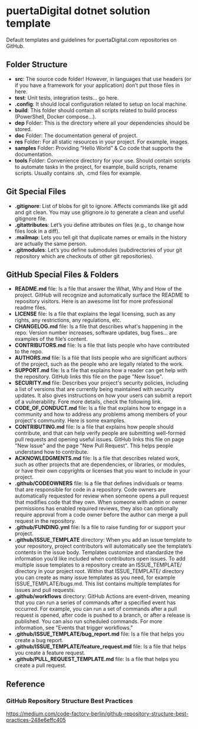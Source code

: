 # puertaDigital dotnet solution template

Default templates and guidelines for puertaDigital.com repositories on GitHub.

## Folder Structure

- **src**: The source code folder! However, in languages that use headers (or if you have a framework for your application) don’t put those files in here.
- **test**: Unit tests, integration tests… go here.
- **.config**: It should local configuration related to setup on local machine.
- **build**: This folder should contain all scripts related to build process (PowerShell, Docker compose…).
- **dep** Folder: This is the directory where all your dependencies should be stored.
- **doc** Folder: The documentation general of project.
- **res** Folder: For all static resources in your project. For example, images.
- **samples** Folder: Providing “Hello World” & Co code that supports the documentation.
- **tools** Folder: Convenience directory for your use. Should contain scripts to automate tasks in the project, for example, build scripts, rename scripts. Usually contains .sh, .cmd files for example.

## Git Special Files

- **.gitignore**: List of blobs for git to ignore. Affects commands like git add and git clean. You may use gitignore.io to generate a clean and useful gitignore file.
- **.gitattributes**: Let’s you define attributes on files (e.g., to change how files look in a diff).
- **.mailmap**: Lets you tell git that duplicate names or emails in the history are actually the same person.
- **.gitmodules**: Let’s you define submodules (subdirectories of your git repository which are checkouts of other git repositories).

## GitHub Special Files & Folders

- **README.md** file: Is a file that answer the What, Why and How of the project. GitHub will recognize and automatically surface the README to repository visitors. Here is an awesome list for more professional readme files.
- **LICENSE** file: Is a file that explains the legal licensing, such as any rights, any restrictions, any regulations, etc.
- **CHANGELOG.md** file: Is a file that describes what's happening in the repo. Version number increases, software updates, bug fixes… are examples of the file’s content.
- **CONTRIBUTORS.md** file: Is a file that lists people who have contributed to the repo.
- **AUTHORS.md** file: Is a file that lists people who are significant authors of the project, such as the people who are legally related to the work.
- **SUPPORT.md** file: Is a file that explains how a reader can get help with the repository. GitHub links this file on the page "New Issue".
- **SECURITY.md** file: Describes your project's security policies, including a list of versions that are currently being maintained with security updates. It also gives instructions on how your users can submit a report of a vulnerability. Fore more details, check the following link.
- **CODE_OF_CONDUCT.md** file: Is a file that explains how to engage in a community and how to address any problems among members of your project's community. Here is some examples.
- **CONTRIBUTING.md** file: Is a file that explains how people should contribute, and that can help verify people are submitting well-formed pull requests and opening useful issues. GitHub links this file on page "New Issue" and the page "New Pull Request". This helps people understand how to contribute.
- **ACKNOWLEDGMENTS.md** file: Is a file that describes related work, such as other projects that are dependencies, or libraries, or modules, or have their own copyrights or licenses that you want to include in your project.
- **.github/CODEOWNERS** file: Is a file that defines individuals or teams that are responsible for code in a repository. Code owners are automatically requested for review when someone opens a pull request that modifies code that they own. When someone with admin or owner permissions has enabled required reviews, they also can optionally require approval from a code owner before the author can merge a pull request in the repository.
- **.github/FUNDING.yml** file: Is a file to raise funding for or support your project.
- **.github/ISSUE_TEMPLATE** directory: When you add an issue template to your repository, project contributors will automatically see the template’s contents in the issue body. Templates customize and standardize the information you’d like included when contributors open issues. To add multiple issue templates to a repository create an ISSUE_TEMPLATE/ directory in your project root. Within that ISSUE_TEMPLATE/ directory you can create as many issue templates as you need, for example ISSUE_TEMPLATE/bugs.md. This list contains multiple templates for issues and pull requests.
- **.github/workflows** directory: GitHub Actions are event-driven, meaning that you can run a series of commands after a specified event has occurred. For example, you can run a set of commands after a pull request is opened, after code is pushed to a branch, or after a release is published. You can also run scheduled commands. For more information, see "Events that trigger workflows."
- **.github/ISSUE_TEMPLATE/bug_report.md** file: Is a file that helps you create a bug report.
- **.github/ISSUE_TEMPLATE/feature_request.md** file: Is a file that helps you create a feature request.
- **.github/PULL_REQUEST_TEMPLATE.md** file: Is a file that helps you create a pull request.

## Reference
### GitHub Repository Structure Best Practices
<https://medium.com/code-factory-berlin/github-repository-structure-best-practices-248e6effc405>
